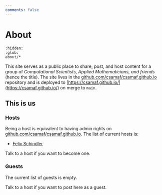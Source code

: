 ```yaml
---
comments: false
---
```


# About

```{toctree}
:hidden:
:glob:
about/*
```

This site serves as a public place to share, post, and host content for a group of
_Computational Scientists, Applied Mathematicians, and friends_ (hence the title).
The site lives in the [github.com/csamaf/csamaf.github.io](https://github.com/csamaf/csamaf.github.io)
repository and is deployed to [https://csamaf.github.io/](https://csamaf.github.io/) on merge to `main`.

## This is us

### Hosts

Being a host is equivalent to having admin rights on
[github.com/csamaf/csamaf.github.io](https://github.com/csamaf/csamaf.github.io).
The list of current hosts is:

- [Felix Schindler](about/felix)

Talk to a host if you want to become one.

### Guests

The current list of guests is empty.

Talk to a host if you want to post here as a guest.
